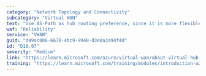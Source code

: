 ```yaml
---
category: "Network Topology and Connectivity"
subcategory: "Virtual WAN"
text: "Use AS-Path as hub routing preference, since it is more flexible than ExpressRoute or VPN."
waf: "Reliability"
service: "VWAN"
guid: "d49ac006-6670-4bc9-9948-d3e0a3a94f4d"
id: "D10.07"
severity: "Medium"
link: "https://learn.microsoft.com/azure/virtual-wan/about-virtual-hub-routing-preference"
training: "https://learn.microsoft.com/training/modules/introduction-azure-virtual-wan/"
---
```


